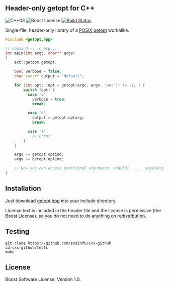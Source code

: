 Header-only getopt for C++
--------------------------

![C++03][cxx-badge]
![Boost License][license-badge]
[![Build Status][travis-badge]][travis-url]

Single-file, header-only library of a [POSIX getopt][posix-getopt] workalike.

```c++
#include <getopt.hpp>

// command -v -o arg ...
int main(int argc, char** argv)
{
    ext::getopt getopt;

    bool verbose = false;
    char const* output = "default";

    for (int opt; (opt = getopt(argc, argv, "vo:")) != -1; ) {
        switch (opt) {
          case 'v':
            verbose = true;
            break;

          case 'o':
            output = getopt.optarg;
            break;

          case '?':
            // Error
        }
    }

    argc -= getopt.optind;
    argv += getopt.optind;

    // Now you can access positional arguments: argv[0], ..., argv[argc - 1]
}
```

[cxx-badge]: https://img.shields.io/badge/C%2B%2B-03-orange.svg
[license-badge]: https://img.shields.io/badge/license-Boost-blue.svg
[travis-badge]: https://travis-ci.org/snsinfu/cxx-getopt.svg?branch=master
[travis-url]: https://travis-ci.org/snsinfu/cxx-getopt
[posix-getopt]: http://pubs.opengroup.org/onlinepubs/9699919799/functions/getopt.html

## Installation

Just download [getopt.hpp][getopt.hpp] into your include directory.

License text is included in the header file and the license is permissive (the
Boost License), so you do not need to do anything on redistribution.

[getopt.hpp]: https://github.com/snsinfu/dim/master/cxx-getopt/getopt.hpp

## Testing

```console
git clone https://github.com/snsinfu/cxx-github
cd cxx-github/tests
make
```

## License

Boost Software License, Version 1.0.
